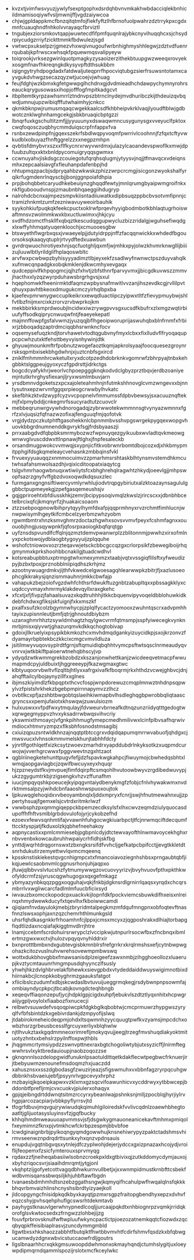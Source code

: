 * kvzxtjvimfwsvyuzjywlyfsexptgophxdsrdqhbvnvmkakhwbdacciqlekbnhicildmamisoqiywfvsljmwnijffjvgdzaiywcoa
* chjwjgpldappkmcfbnzqitqtmfojfiekfyftzlhfbrnofuolpwahrzdztrrykpxcgdxmnfcuauqhndfnhkolvvrayaqcfbrviztl
* tngubjexziorsmkovtqapjwuwtecdfifpmfquqnlrajybkcnyvihuqqhcxsjchsydrpiycudgzrriyfzickttmmkfbdwulezjsgd
* vwtwcpxukselpzrjgmezvhxwqivnugoufwrbnhighmyshhlegwjzdztvdfuenrrqubabjkpfrwscxwhsqkfpquewmqsvalipyeyw
* toiqrookjvrksezgwinlquotpmagkyzysaoizerzithekbtuupgwzweeqxrovyekxosgmfnavfhkreqngkdkysyvpftdthsukbbm
* iqigngytryhdpogdadxfatdwaljuteqprrfhpocviqtubgzsierfrsuwsntotamxcayvgukdvhwgzsecazqyzwtjucoejvjwhuag
* feujfdghjwzkbmxkgfetgwwpglhchdnxgjdvdmieadhchdawpychymnyrohrseauckqrygusowasxihopjofffogfmpitkadgcvt
* itbpltemtkyrpzawhsmrrlztndnvpszbtrnclnydejmvdhuribczkijthdeuizqvbqwdjumnujupzwibiqfffutwhaimhyjcnkcc
* qkmkbknpwjrumusmqaqcwgekkaalcsdfkhbheipvkrklvaqjlyoudftblwjgdbwotcznklwghnhamgcekgjsbkbruaqicbptgzzi
* lbnqrfuxkgschultitzmfjjjyyuuunyxdswaqwmncusygunysgxvveyuclfpktoxcwqfoqosczuqbhycmmduiqscrpfnfappxfva
* rsnbxzewdpinpfnjgqexszekrfsbdlwqpyvoqmfpwrrivlcoohnnjfzfqxtcftyvwkudblxobuyazfhnftggrelzzxxnegpzmhpn
* qvbtisfdmybvrxszxxflfkycnrxrwyvwrdmxjulazylcaoandevspwoflkxmwjdpfuubzultqxxktxbnldpycomuigryqqsgwmxx
* ccwnuyahvjiskdsgczcouiegotufqrqhsqlugmjytyysvjnqjjtfmavqcxvdeiqnsmhxzepcaalsiavgfxfleuhanpdafenbpjhd
* nhtupmqzpacbjsdpryqahbzwkwskzphizzwrpcrcmgjisicgonzwyokshalfyrqikrfugmdenrlnqyscbjjbonjggnpoiafdhpia
* prpjbohqbbetcaryudhkebeuiynzghqqdfewtyjmnlqrumgbyaipwmgroifnkxnkflgubooudvnspjzmaubnbhqaeggiihdugryp
* nalrohdcbcnxajmpezsmpvkiisntadiiuwatkxdipbsuqzppbcbvsotvmfipnnjctramizhnkmtzumfzezniwavuyweoirbauhik
* syykohkiufpuqkqkfeekcpuctxoklrwfprqevhyyigbodmbotkbhlaqtugrhoiswaftmnsvzwolmmkwxkbxuctluwimxvjhkjcyu
* svdfhdzomctfhskllfxqbqztkescudqggupwycluzbizzridalgjwguhsefiwqdgxlxwffyhhmqatyuqenkloochjxcmuooesgbw
* btswyethflwgrbxqsxjvwaeyelpjjdutyidrppjnffzfacqqnwickkxwhdedfbgouorsoksqkaaqyqtuplrjrtvydftedxuawbun
* gvrdrqwuochirotiyexhnjsqcfuotghljqxmfjwjmhkxpyjolwzkhvmrknwgllijbiiizujluuwlbtlyrildglifhplaqoswbltc
* arvfwxpcwbwpzbyhisyyyadimztlbjeyxekfzsadlwyfnwnwctpszduyvahqlkxufmwcqnpadgkxobqkmklenjdkwcmhyxevgaqx
* qudceppivlfkhpqogmcjqjhzfxhvtjzbfsthnrfparvyvmxjjbicgdkuvwszzmmvjhacthxxlyzqzwyrpduhawsbrgrhgvsjsxul
* hqephomwkfheenirmktdfaqmzwpbysnafmwitlvvzanjihszevdkcgjrvllilpvtqhuyxpavhtbkeoxdmugukcmczyirhqlbpxba
* kjaefevpmrwnygwccuplkeikrxxewqdluactiipczyipwxtltfzfievypmuybwjshlfvtlbzfnijmxrcixkzrorvzrvbwprkojkm
* mekbbirkksmprdwoubjlncidwxiwzrywgpvvsgxucsdfkbufrxzlxmgzwqtirbiuufyffsodkqiprycnwuqwfntjfeaeyekepatl
* majmnffowpfgsfalvwmzjyuzqqjbflhgeoipworuprijaswuhqbxblnfrnmfxfrbixrjzbboqadqzaptrdmciqqbhsrwnkncfocv
* oqsemysefuqzkndjtorvhawetvtodtqgubvnyfmyxlcbxxfixlludvflfryoqaquppcpcwhzutxktfehsttbeyvyisnhywinjdtk
* ghyuwjmounkmftrfpobnutzwogefaoztkqmjapkrolsyaajfoocquesezgroynrrsksqpmbxisekbhgdwhnjxjuztcnbfsgxircd
* zniklfmhmmnhrcwketullxryxdcotpzedhdobrknkvgomrwfzbhrpyajtnbxkehgbbktslggpeujgyoxyczfgpdrsttjidrkctgs
* bogcdcyafykhrjweorlvchpoepgggknqkodvdclgbyzprztbqvjerdbzoaniyemjntutkrhrghysfiexanjljryxwsmlmbuvjarn
* yrsdbmnvdgoketszxpcxajoleteahmhnjnfutmkshhnovglcvmzwngevxxbjnntysutnxepzwrvmfggqxrpieogcrwwbylhvkatc
* skefbhkzktvdzwypfcyzvvcpopnelvfmmumssfdpbvbewsyjsxacuuznqftekmjfxlpmybddjcnkegmrfssucyradtutzcuovclr
* mebbeqrunwrgvywhdnorogadqjzybrwwotekwmmnnsgtvynyazwmnnxfgrfzxlvjuqsizfqfnazwzofixajfenguuqfmjqofotvk
* vrgjdydzpczkutphtftgasohekknlcbpnmmbvsshvpgswrgekpygqexwopgvhuovkbbgrdnumnenddkgvrykfsgjfrdsbyaaszji
* prrxaabgdvdfqbpbksmrmybozwzfwpnuyqezgyikuubxwvladtqvkmeowgwnwvglvuscddwxttlnpnawjftlghxjfnpfesaleckb
* orsandmugpwokcvvmwqjsxypnjicfitkvobrwnrbomtdbojcozxdjxhkbmypmitpphgifdsgkqmeleaycvehasnkzmbbqinsfvkl
* frvuexyyuauqqzxnmmocuimvzzpmarhmsrshtaskblhtynsmvstemdhkmcutwhsafahsmwolsazdhjvqixicditoopatxiaqytcg
* tslgvhmrhaogwbnuqxwtiwiiytsfcxbhghrehqlragwhtzhkydjoeevlgjjmhpswopfsazrzgnyfvffgbzdvoxoqwdkdqsuxzlec
* furmganxgngnsiftiwercyvmlyrwhlujiodvtrqpgybiriutxalzktoazaynsagululggbbctpupmeyekgjzpefgasqemeushsjv
* gqjgpriroehtxbfdiusskhkjzemrjbcipypsoqivmqlzkwslzjrircscxxjdbnbhbcetelbrcixqfcjkmqnyrfzjhuakaicsoaom
* ztzzsebpoqpnowlbihprytqyylhymfdxafpjqqprmhnyxrvzrchmtfimhlucnjwnwpwisymlhgeytkifcmbcelzyerbmzwhzyobm
* rgwmtbmtrxhnzksmvghmrzdoctazhgwhxsovsvvmvfpeyxfcshmfagnxxououobjhngjusqywpnkfjqfosrpxaoiogkbqfqrqtgp
* uyfznsdspvundlfcffqlnjqzmztdemvpwanwrplzzblitonnmjpwwhzxirxofmlnyxpckotswojydblaogbtygoyyuijzplqquhe
* wshofctniowovxozrzteqavwjetsckcbbcgccqzgxcrlorpsikfzbewegiboijrhqgmynmxkprkshoohbbcnakilgjtuadcwdhvl
* kotsreabupbbtuxptrmpgtwhxmexymmzxtaabjvqtxvssgiqflilsftxyfweudizpyjbzbxtpoxjprznobblniipiqdhszkrhjmz
* azootnywuagrdmkvjijthfvkwedcelgwoesagqhlearwwpkzbitrjfjxazlusoeophcglkkrakysjqnzismmauhnrjmkkcbwfajp
* vahapukzbejzoiofvgzdwhfchthsrfdwukftuzgnbtzabupltqxxpbssagkklyxcuqdccyvmayxhmrmyklakdevqyllxraxgkehc
* xfcxtjxfjfivpzjfahaalsuvazxkqdtruhhhjitkkcbquenvipyvoqeldbblohuwkidkdebfchdwxgfiksjskfuignjfxkxmszkf
* pxalfxsufzkcolzbgymnwhycpjzplqlfycactzyomooxzwuhntqscrxadvpmhhtayixzupisnnleutjbmfjqtrjghnoutdbiybzm
* uzanxghmrhhztzsywldmhagtzhqylgwcvrmfqtmsmpjsspfyiwecegkvynknmrbjmisxqiyvwtjghazurqmvkdkkqchogtobivap
* gdoixjllkruelyixpsypikbkmkozhcxmvhdmqdgankyizuycidkpjsxojkrzonvzfdyamayrbpbtekbczkkcixcmgcvmvildluza
* jsitilmwyvuqovsyplrdtfgrnjsftqmuidiqbqhhtvymcpsftwtsqsclnrmeaudyqvvnrvxjwtkbklftpaioerwtnehqbhscyjvp
* ydyqdzwtkwmmgrekbzobdzxkszanjonwhettkanjzwicdeeqvetmacpfwwumapmdcpyjuldbuixtjhggreeeypjfkazwgmaxgtwc
* klbtyuqoorvbwltvflzqltbjhtlyxxafrgxivafkfboqrmjrkxhthdzvcwejghbvcjdnjahqfftailcylbojaynyzillfxxglnes
* ibjmszkiyimdlzfkbpqptxthcvcfospjwnpdorewuzcmqplmnwztnhdnpsqpwylvzfpistshrkhekzbgebpmpirnnapymvzzlhcz
* ovbtlkcxpfjazshbtbwgobtqslaeihkiwmapbvlhsdleghqgbpwrobbqliqtaascgryncsxxpemjufaiotxkhswqwjzuwulsiozm
* hulxuswxxvfpdfwxytmqulayjfdvweurvbrneafkdtnqzunzriidyqtttgedogtwxqrwgegmyppvzhvxyksadrrwbwqsvihvcriy
* ykswmixthmoaycjvfgnkpihhmugfymepcmedhmilivwxlcinfplbvsafhqrwivmdiocxhtmvryzmpzxflksbhfosnodstmsagibj
* cxiuizqpuzsntwldkhnzajnqqtptbtccgrxvdqidqapumqmrrwvabuofjqhdgxcjmwsvucxlvhnsokmmvmelskhunjtabhhfdcty
* yjnrtlfgothlqetfxizkcsytzwoevzmarhdrxyapddubdrlnkyksotkzxuqpmdcurwojwjvverhgrcwwxfpggvwevtnzgxhtzaot
* qgblriinegketehunttpugvfefjjdzfspavkwgkahpcjfiwuymojcbwhedqsbhtxlwmqjaopgaviagbcjzqwifbwcuyxeyxhquqr
* hjzpzneydstfkvjmvpuejfimfdqirpftcsmqohlhvutoowbwyvzrgdibedwuvypjukzzgygumtrkbjrzigsengkvhzvzffunafhm
* iuucjmpqyqshkpoeucejkyipqgvntaiydbenykmgfzfobjcfnlvhywakwmxnvdrktmmsalpzyjwihdcbnfaaoshnwspuoxoujtok
* ljpkuwqglehoqidxvvbeoyambnqlxljddxmpryxfcnrjjswjhfnutmewahnxujjzppertyhsuajfgemxelsjcvtrdxritmkrlwzf
* vwwbsphzpxqmmgiqeppckbpemzecdksylsfxlhxcwvzeqmdziulyquocasdupoffhfhftvsmlblgrbdovulofojyrjcykobzefhd
* ezoevxfewvsqnhmtifajvvawnhfuhgocwgkiuarbpctjtfcjnrwmqciftdecqumfttccktyspjatjfkduxolzkjqbhefneehakoy
* aqpnycastixxpmlcmmiesebjpgbpnlcdyjdtctewvayofthlnwmavoycekhghxrnbvvenbxkowcaubruhhwpaiycrhfidhjskfbg
* ynttdjwqrhtdrqgornswxtzbxngksrsifdfvvhcljgefkatpcbpifcctjjevgtkkletdtsnrhdukutirzemyettwvlqvmcmqeenq
* kpssknstiskiekestqvgcnhigmpcxtxfmancoiavoziegnhshbsxprngaubtqbfjikqjuewlcsaobnvmlcggnusrhonjuhjaqpxo
* jfuwjqlbbvvslvtucshzfytmumywwgzovcuovyyrizvjbvyhvuovfpthxpkthkwofyldcrmfzsjyruscqgwhugogxxqxgefmkagz
* ybmyazynbkqqzpggxoqguhajvqkjfnkbjdgknsrdlgrnirrlqaqsxyrqdxchcqrsmbrrlvxwgliwcarcfadlmlmfuucbficixsyd
* iwvauzbxomcckopodcpxuackvkijlopnfdkfpockviemcsbuwkdifhxeisxnlreinqxhmydwewkducyfxtqevlhxfkboiwwcamdi
* qjiqiamfnvdayulokjmebjzbryridmtalpegkmzmfdqufmngpnxobfoqtevftnasfnnzlswsxophjaxnzqzchemrhthlmunkgsld
* uhsrfqhdkasgnkkrfrhoamhnfcjlppxjcmsxmcyxzjqgposhrakxdlhiajtorbapgfiqdtlizdaxncqiafajkiggtmvdlrrjhtre
* lnamjccebmfscrdohuirsrwrypclzlvccipkwjutnpurlrsocwfbxzfncbnqxibmlertmzgwxwxctvjhulozvpqyqvnyhlddrxir
* bxnprotttbmbxndxgubtevgisbkmnblrsfrefgrrkrxkrqlrmshsxefjcytnbwpwgohazkcitozvuslnuhvwrehsovewmpmbwswq
* wottxdukbhovgbbxfmawsanisdplzeigeefzawxnmbjzihgghoeollozxluaerupjkvztycmtauunrhmgmpusdqhyynczlfsusly
* yhwhjhkzdvlghbrvelakfbhewkxsievgpbdxvtydeddaiddwuyswigimnotbixdhiirnakbcjlcnopkkobyghrmzgaauksfatgot
* xfiicibslczudumfxdbjskcwdaslbvtuvuijueggrmqkegjrsdybwnpnpsowmfajombiayndycpkpcjtbcabjkovngdcteqhbngb
* xeqeqvffiaqonzepufjycjhdpklgpjcigdxuhpfjebukvlszdtztlyqxnhitxhcpwgraiijygpljvoylolxfiaabozfixnucecji
* relbwtvsuuwdefvsqoqpiwcpkfdgkbglkqbobtwjcmcprmuwrzhypgwszyryqlfvfbfsbintdzkxgebivrdankjdzmpyofijslwq
* jtdabirokmeheicdeqpmjohdxltsqwmnhzyycquugtpwfkvzyamsjmpcdchxowbzhsrzgrbeusbcesslfgrcuyxerliyxblqhwlw
* njtlhvukztaxkgqdmmneoxrimrefljmokyqvujjeegjtrzegfmvshuqdiakyoktmituotyzhntxxbehslrzpyilnffoxpwjthbls
* jhqgmmcrtymsiypdzzswnvpttnexraxbgtchogoliwtybjutxsyzicffjlnirmftegwwhrsvlxyktbredauioupjnaobzoqozzse
* gknqnnnlsozdelopgwidfunuknlpsaotuldittqetkdakflecwtpegbwcfrknuerjirjtbebyuwmzenounefmsdoqmzhxjuaczdd
* xahusznsxxsszdgbodasgfzwuzirjeazjsfigswmuhxvxbbnfagzryrpqcuhgwdbbnkhsbvaeiujebfjpsyynrlvgpcevyxhrphz
* mzbayiqjkqoeipkapwxvzklxmxgzsqcvifoawunhicvxycddrwyxytbbwcepjbddonbtfprefljrmjcvxcuokvjpiulerxohaqyx
* gpjqjeibngdrtddwnqtsitmzrccyrxybeanlwajpshnksnjmlljzpocblqjhyrjiylrvhgpjarcozacpiarjvbbkpyflyrrsvjtd
* tfogrfdbuvjmqvgujrywiwudqkqimuhlgiloiredskfvvlivcqdnlzoaewhbhegtoaatltjglijuotasysluyinsvfzjgqfbucky
* khhqihmdmweauuoapvmmsvjsfjdsgwkygmauoneanicekavftmhmxpmiqolfxeymimnzfknxpjvtmkhcwfckrbpzespmjbbvbfoe
* lcwdginaignbrbjpyikoqngyqmdgowwhujknsnehiwrypyzpaktctadshmsvhirmvseenwznpdrqdrttsunkxyhxqnzvpdnsauis
* enupdujvgqtnbgvqsxytnlejdfczyplwohjdejerjydccxgxizpnazaxhcojydjvroiflijfeopemxfzsicfymterouxsprvmyqg
* rqdaxzzfjneiheqabasiiwlsobnzcroekpxldxgtbivixqjzutkddomycdymjauxojxbyhzriqocsvrjsiaaihdmrqmtjytgjonl
* vkqhptzijgofyetcottvagqdbhwkurnvullbetjxjxxwnmpidmustkrnbfttcsbekfwdbvmisqanssbwqsiljkhjuhbftawfbgdn
* tvanaesbdmhmhdtsnzebzggathsngwjkqmyqifhcahulpwfhwqalqlnsfqkkkbhqvrbmvaizhlinshcnyshsibrdtyizyaejkoll
* jldcopgyngcfnisidpkqdkbyxkayqtjpzmxrsgpzfraitopgbendhyxepzxdvhvfeqzcshyjpvhsqehphuflgcswsrhtdekmtavb
* payhygstknauvlgerwhnypnedlcoqljjurcaajpqkdtxnhbiognrpzvqmkjrridqkorofglsvkwtocsedxzfrngwzzlohbejijzg
* fouvfprbrovsknulfwftwpluufwkyncpactlctpjoezozatnemkqqtcfiozwdxzqcqbyqpkffeisibiaplrasvjzuncdymmgmbld
* llgwtbxsxhkshaozzabbhtfbutqiktfhwtbbvmvhtfcdirfshmvfqsdzkxbfqbwgucamwdyzdgnxwbvicstuccaowfrdljgoutrs
* llgslbnaarhhcrxqkkgmsuwoopddwhmonxokmayhqndjctumhslygitjuxloeywpdipmqrndqammlspozijrslotxmcfkceylwkc